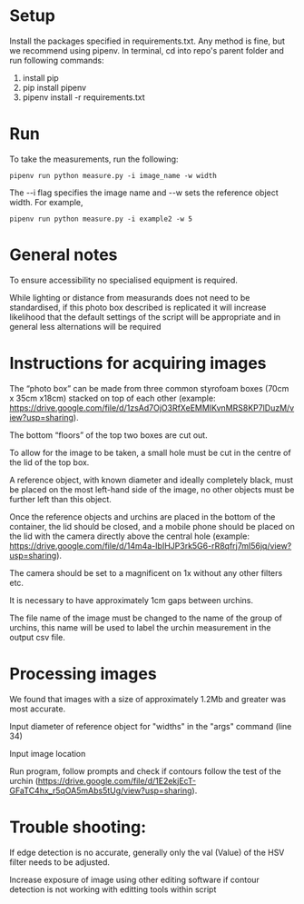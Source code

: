 # Setup

Install the packages specified in requirements.txt. Any method is fine, but we recommend using pipenv. In terminal, cd into repo's parent folder and run following commands:
1. install pip
2. pip install pipenv
3. pipenv install -r requirements.txt

# Run

To take the measurements, run the following:

    pipenv run python measure.py -i image_name -w width

The --i flag specifies the image name and --w sets the reference object width. For example, 

    pipenv run python measure.py -i example2 -w 5

# General notes

To ensure accessibility no specialised equipment is required. 

While lighting or distance from measurands does not need to be standardised, if this photo box described is replicated it will increase likelihood that the default settings of the script will be appropriate and in general less alternations will be required

# Instructions for acquiring images

The “photo box” can be made from three common styrofoam boxes (70cm x 35cm x18cm) stacked on top of each other (example: https://drive.google.com/file/d/1zsAd7OjO3RfXeEMMIKvnMRS8KP7lDuzM/view?usp=sharing).

The bottom “floors” of the top two boxes are cut out. 

To allow for the image to be taken, a small hole must be cut in the centre of the lid of the top box. 

A reference object, with known diameter and ideally completely black, must be placed on the most left-hand side of the image, no other objects must be further left than this object.

Once the reference objects and urchins are placed in the bottom of the container, the lid should be closed, and a mobile phone should be placed on the lid with the camera directly above the central hole (example: https://drive.google.com/file/d/14m4a-IbIHJP3rk5G6-rR8qfrj7mI56jq/view?usp=sharing). 

The camera should be set to a magnificent on 1x without any other filters etc. 

It is necessary to have approximately 1cm gaps between urchins.

The file name of the image must be changed to the name of the group of urchins, this name will be used to label the urchin measurement in the output csv file.

# Processing images 

We found that images with a size of approximately 1.2Mb and greater was most accurate. 

Input diameter of reference object for "widths" in the "args" command (line 34) 

Input image location

Run program, follow prompts and check if contours follow the test of the urchin (https://drive.google.com/file/d/1E2ekjEcT-GFaTC4hx_r5qOA5mAbs5tUg/view?usp=sharing). 

# Trouble shooting:

If edge detection is no accurate, generally only the val (Value) of the HSV filter needs to be adjusted.

Increase exposure of image using other editing software if contour detection is not working with editting tools within script 



